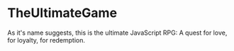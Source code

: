 # TheUltimateGame
As it's name suggests, this is the ultimate JavaScript RPG: A quest for love, for loyalty, for redemption. 
